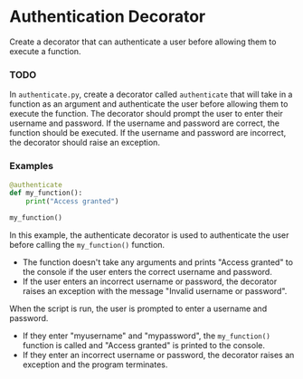 # Authentication Decorator

Create a decorator that can authenticate a user before allowing them to execute a function.

### TODO

In `authenticate.py`, create a decorator called `authenticate` that will take in a function as an argument and authenticate the user before allowing them to execute the function. The decorator should prompt the user to enter their username and password. If the username and password are correct, the function should be executed. If the username and password are incorrect, the decorator should raise an exception.

### Examples

```python
@authenticate
def my_function():
    print("Access granted")

my_function()
```

In this example, the authenticate decorator is used to authenticate the user before calling the `my_function()` function. 

- The function doesn't take any arguments and prints "Access granted" to the console if the user enters the correct username and password. 
- If the user enters an incorrect username or password, the decorator raises an exception with the message "Invalid username or password". 

When the script is run, the user is prompted to enter a username and password. 

- If they enter "myusername" and "mypassword", the `my_function()` function is called and "Access granted" is printed to the console. 
- If they enter an incorrect username or password, the decorator raises an exception and the program terminates.
